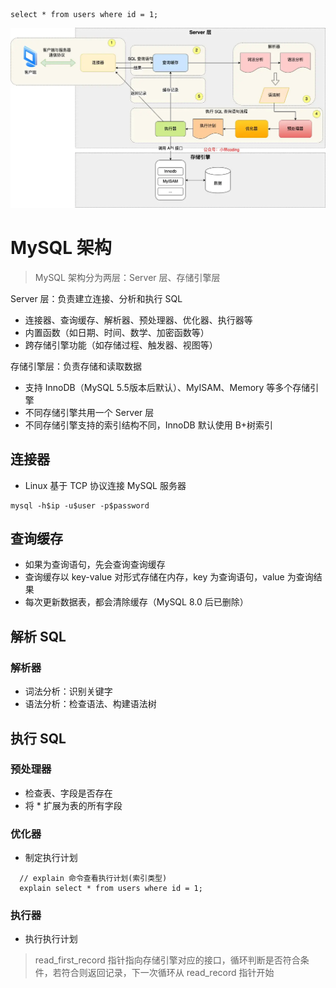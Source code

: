```
select * from users where id = 1;
```
![img.png](../images/read.png)
# MySQL 架构
> MySQL 架构分为两层：Server 层、存储引擎层

Server 层：负责建立连接、分析和执行 SQL
- 连接器、查询缓存、解析器、预处理器、优化器、执行器等
- 内置函数（如日期、时间、数学、加密函数等）
- 跨存储引擎功能（如存储过程、触发器、视图等）

存储引擎层：负责存储和读取数据
- 支持 InnoDB（MySQL 5.5版本后默认）、MyISAM、Memory 等多个存储引擎
- 不同存储引擎共用一个 Server 层
- 不同存储引擎支持的索引结构不同，InnoDB 默认使用 B+树索引

## 连接器
- Linux 基于 TCP 协议连接 MySQL 服务器

```
mysql -h$ip -u$user -p$password
```

## 查询缓存
- 如果为查询语句，先会查询查询缓存
- 查询缓存以 key-value 对形式存储在内存，key 为查询语句，value 为查询结果
- 每次更新数据表，都会清除缓存（MySQL 8.0 后已删除）

## 解析 SQL
### 解析器
- 词法分析：识别关键字
- 语法分析：检查语法、构建语法树

## 执行 SQL
### 预处理器
- 检查表、字段是否存在
- 将 * 扩展为表的所有字段
### 优化器
- 制定执行计划
```
  // explain 命令查看执行计划(索引类型)
  explain select * from users where id = 1;
```
### 执行器
- 执行执行计划
> read_first_record 指针指向存储引擎对应的接口，循环判断是否符合条件，若符合则返回记录，下一次循环从 read_record 指针开始